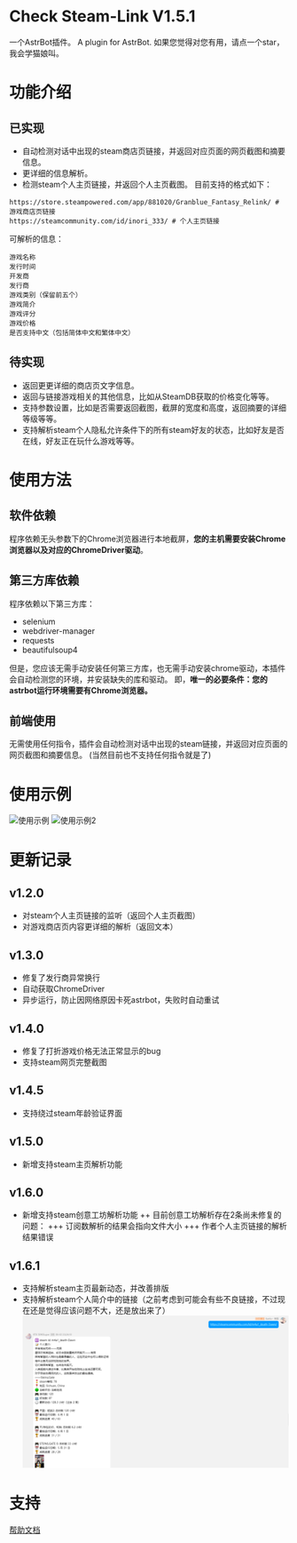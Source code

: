 # Check Steam-Link V1.5.1

一个AstrBot插件。
A plugin for AstrBot.
如果您觉得对您有用，请点一个star，我会学猫娘叫。

# 功能介绍
## 已实现
- 自动检测对话中出现的steam商店页链接，并返回对应页面的网页截图和摘要信息。
- 更详细的信息解析。
- 检测steam个人主页链接，并返回个人主页截图。
  目前支持的格式如下：
```
https://store.steampowered.com/app/881020/Granblue_Fantasy_Relink/ # 游戏商店页链接
https://steamcommunity.com/id/inori_333/ # 个人主页链接
```
可解析的信息：
```
游戏名称
发行时间
开发商
发行商
游戏类别（保留前五个）
游戏简介
游戏评分
游戏价格
是否支持中文（包括简体中文和繁体中文）
```
## 待实现
- 返回更更详细的商店页文字信息。
- 返回与链接游戏相关的其他信息，比如从SteamDB获取的价格变化等等。
- 支持参数设置，比如是否需要返回截图，截屏的宽度和高度，返回摘要的详细等级等等。
- 支持解析steam个人隐私允许条件下的所有steam好友的状态，比如好友是否在线，好友正在玩什么游戏等等。

# 使用方法
## 软件依赖
程序依赖无头参数下的Chrome浏览器进行本地截屏，**您的主机需要安装Chrome浏览器以及对应的ChromeDriver驱动**。
## 第三方库依赖
程序依赖以下第三方库：
- selenium
- webdriver-manager
- requests
- beautifulsoup4

但是，您应该无需手动安装任何第三方库，也无需手动安装chrome驱动，本插件会自动检测您的环境，并安装缺失的库和驱动。
即，**唯一的必要条件：您的astrbot运行环境需要有Chrome浏览器。**

## 前端使用
无需使用任何指令，插件会自动检测对话中出现的steam链接，并返回对应页面的网页截图和摘要信息。
(当然目前也不支持任何指令就是了)

# 使用示例
![使用示例](sample.png)
![使用示例2](sample2.png)

# 更新记录
## v1.2.0
+ 对steam个人主页链接的监听（返回个人主页截图）
+ 对游戏商店页内容更详细的解析（返回文本）

## v1.3.0
+ 修复了发行商异常换行
+ 自动获取ChromeDriver
+ 异步运行，防止因网络原因卡死astrbot，失败时自动重试

## v1.4.0
+ 修复了打折游戏价格无法正常显示的bug
+ 支持steam网页完整截图

## v1.4.5
+ 支持绕过steam年龄验证界面

## v1.5.0
+ 新增支持steam主页解析功能

## v1.6.0
+ 新增支持steam创意工坊解析功能
++ 目前创意工坊解析存在2条尚未修复的问题：
  +++ 订阅数解析的结果会指向文件大小
  +++ 作者个人主页链接的解析结果错误

## v1.6.1
+ 支持解析steam主页最新动态，并改善排版
+ 支持解析steam个人简介中的链接（之前考虑到可能会有些不良链接，不过现在还是觉得应该问题不大，还是放出来了）
![使用示例3](sample3.png)

# 支持
[帮助文档](https://github.com/inori-3333/astrbot_plugin_steamshot)
